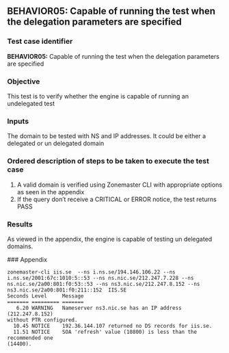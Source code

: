 ## BEHAVIOR05: Capable of running the test when the delegation parameters are specified

### Test case identifier

**BEHAVIOR05:** Capable of running the test when the delegation parameters are specified

### Objective 
This test is to verify whether the engine is capable of running an undelegated
test

### Inputs

The domain to be tested with NS and IP addresses. It could be either a delegated
or un delegated domain

### Ordered description of steps to be taken to execute the test case

1. A valid domain is verified using Zonemaster CLI with appropriate options as
seen in the appendix
2. If the query don’t receive a CRITICAL or ERROR notice, the test returns PASS


### Results
As viewed in the appendix, the engine is capable of testing un delegated
domains.

### Appendix
```
zonemaster-cli iis.se  --ns i.ns.se/194.146.106.22 --ns
i.ns.se/2001:67c:1010:5::53 --ns ns.nic.se/212.247.7.228 --ns
ns.nic.se/2a00:801:f0:53::53 --ns ns3.nic.se/212.247.8.152 --ns
ns3.nic.se/2a00:801:f0:211::152  IIS.SE
Seconds Level     Message
======= ========= =======
   6.20 WARNING   Nameserver ns3.nic.se has an IP address (212.247.8.152)
without PTR configured.
  10.45 NOTICE    192.36.144.107 returned no DS records for iis.se.
  11.51 NOTICE    SOA 'refresh' value (10800) is less than the recommended one
(14400).

```
